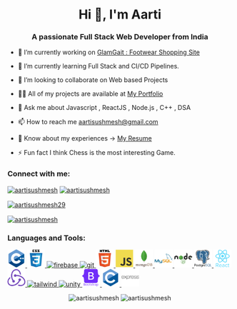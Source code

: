 <h1  align="center">Hi 👋, I'm Aarti</h1>

<h3  align="center">A passionate Full Stack Web Developer from India</h3>

<img  align="right"  alt=""  src="https://media.tenor.com/IF2JdxzmyN4AAAAi/coding-girl.gif"  style="width:300px">

- 🔭 I’m currently working on [GlamGait : Footwear Shopping Site](#)

- 🌱 I’m currently learning Full Stack and CI/CD Pipelines.

- 👯 I’m looking to collaborate on Web based Projects

- 👨‍💻 All of my projects are available at [My Portfolio](https://portfolio-gamma-lake-56.vercel.app/)

- 💬 Ask me about Javascript , ReactJS , Node.js , C++ , DSA

- 📫 How to reach me aartisushmesh@gmail.com

- 📄 Know about my experiences -> [My Resume](https://docs.google.com/document/d/1X0EaHqa39V7Yxn1MDVWO9JgTZfwOWE5F_9scBpLUOCY/edit?usp=sharing)

- ⚡ Fun fact I think Chess is the most interesting Game.

<h3  align="left">Connect with me:</h3>

<p  align="left">
<a href="https://linkedin.com/in/aarti-sushmesh" target="blank"><img align="center" src="https://raw.githubusercontent.com/rahuldkjain/github-profile-readme-generator/master/src/images/icons/Social/linked-in-alt.svg" alt="aartisushmesh" height="30" width="40" /></a>
<a  href="https://www.codechef.com/users/aartii_sushh"  target="blank"><img  align="center"  src="https://cdn.jsdelivr.net/npm/simple-icons@3.1.0/icons/codechef.svg"  alt="aartisushmesh"  height="30"  width="40"  /></a>

<a  href="https://www.hackerrank.com/profile/aartisush3"  target="blank"><img  align="center"  src="https://raw.githubusercontent.com/rahuldkjain/github-profile-readme-generator/master/src/images/icons/Social/hackerrank.svg"  alt="aartisushmesh29"  height="30"  width="40"  /></a>

<a  href="https://www.leetcode.com/aartisushmesh"  target="blank"><img  align="center"  src="https://raw.githubusercontent.com/rahuldkjain/github-profile-readme-generator/master/src/images/icons/Social/leet-code.svg"  alt="aartisushmesh"  height="30"  width="40"  /></a>

</p>

<h3  align="left">Languages and Tools:</h3>

<p  align="left">  <a  href="https://www.w3schools.com/cpp/"  target="_blank"  rel="noreferrer">  <img  src="https://raw.githubusercontent.com/devicons/devicon/master/icons/cplusplus/cplusplus-original.svg"  alt="cplusplus"  width="40"  height="40"/>  </a>  <a  href="https://www.w3schools.com/css/"  target="_blank"  rel="noreferrer">  <img  src="https://raw.githubusercontent.com/devicons/devicon/master/icons/css3/css3-original-wordmark.svg"  alt="css3"  width="40"  height="40"/>  </a>  <a  href="https://firebase.google.com/"  target="_blank"  rel="noreferrer">  <img  src="https://www.vectorlogo.zone/logos/firebase/firebase-icon.svg"  alt="firebase"  width="40"  height="40"/>  </a>  <a  href="https://git-scm.com/"  target="_blank"  rel="noreferrer">  <img  src="https://www.vectorlogo.zone/logos/git-scm/git-scm-icon.svg"  alt="git"  width="40"  height="40"/>  </a>  <a  href="https://www.w3.org/html/"  target="_blank"  rel="noreferrer">  <img  src="https://raw.githubusercontent.com/devicons/devicon/master/icons/html5/html5-original-wordmark.svg"  alt="html5"  width="40"  height="40"/>  </a>  <a  href="https://developer.mozilla.org/en-US/docs/Web/JavaScript"  target="_blank"  rel="noreferrer">  <img  src="https://raw.githubusercontent.com/devicons/devicon/master/icons/javascript/javascript-original.svg"  alt="javascript"  width="40"  height="40"/>  </a>  <a  href="https://www.mongodb.com/"  target="_blank"  rel="noreferrer">  <img  src="https://raw.githubusercontent.com/devicons/devicon/master/icons/mongodb/mongodb-original-wordmark.svg"  alt="mongodb"  width="40"  height="40"/>  </a>  <a  href="https://www.mysql.com/"  target="_blank"  rel="noreferrer">  <img  src="https://raw.githubusercontent.com/devicons/devicon/master/icons/mysql/mysql-original-wordmark.svg"  alt="mysql"  width="40"  height="40"/>  </a>  <a  href="https://nodejs.org"  target="_blank"  rel="noreferrer">  <img  src="https://raw.githubusercontent.com/devicons/devicon/master/icons/nodejs/nodejs-original-wordmark.svg"  alt="nodejs"  width="40"  height="40"/>  </a>  <a  href="https://www.postgresql.org"  target="_blank"  rel="noreferrer">  <img  src="https://raw.githubusercontent.com/devicons/devicon/master/icons/postgresql/postgresql-original-wordmark.svg"  alt="postgresql"  width="40"  height="40"/>  </a>  <a  href="https://reactjs.org/"  target="_blank"  rel="noreferrer">  <img  src="https://raw.githubusercontent.com/devicons/devicon/master/icons/react/react-original-wordmark.svg"  alt="react"  width="40"  height="40"/>  </a>  <a  href="https://redux.js.org"  target="_blank"  rel="noreferrer">  <img  src="https://raw.githubusercontent.com/devicons/devicon/master/icons/redux/redux-original.svg"  alt="redux"  width="40"  height="40"/>  </a>  <a  href="https://tailwindcss.com/"  target="_blank"  rel="noreferrer">  <img  src="https://www.vectorlogo.zone/logos/tailwindcss/tailwindcss-icon.svg"  alt="tailwind"  width="40"  height="40"/>  </a>  <a  href="https://unity.com/"  target="_blank"  rel="noreferrer">  <img  src="https://www.vectorlogo.zone/logos/unity3d/unity3d-icon.svg"  alt="unity"  width="40"  height="40"/>  </a>  <a  href="https://getbootstrap.com"  target="_blank"  rel="noreferrer">  <img  src="https://raw.githubusercontent.com/devicons/devicon/master/icons/bootstrap/bootstrap-plain-wordmark.svg"  alt="bootstrap"  width="40"  height="40"/>  </a>  <a  href="https://www.cprogramming.com/"  target="_blank"  rel="noreferrer">  <img  src="https://raw.githubusercontent.com/devicons/devicon/master/icons/c/c-original.svg"  alt="c"  width="40"  height="40"/>  </a>  <a  href="https://expressjs.com"  target="_blank"  rel="noreferrer">  <img  src="https://raw.githubusercontent.com/devicons/devicon/master/icons/express/express-original-wordmark.svg"  alt="express"  width="40"  height="40"/>  </a>  </p>

<p  align="center">

<img  src="https://github-readme-stats.vercel.app/api/top-langs?username=aartisushmesh29&show_icons=true&locale=en&layout=compact"  alt="aartisushmesh"  />

<img  src="https://leetcode.card.workers.dev/aartisushmesh?theme=dark&font=source_code_pro&extension=null"  alt="aartisushmesh"  />

</p>
